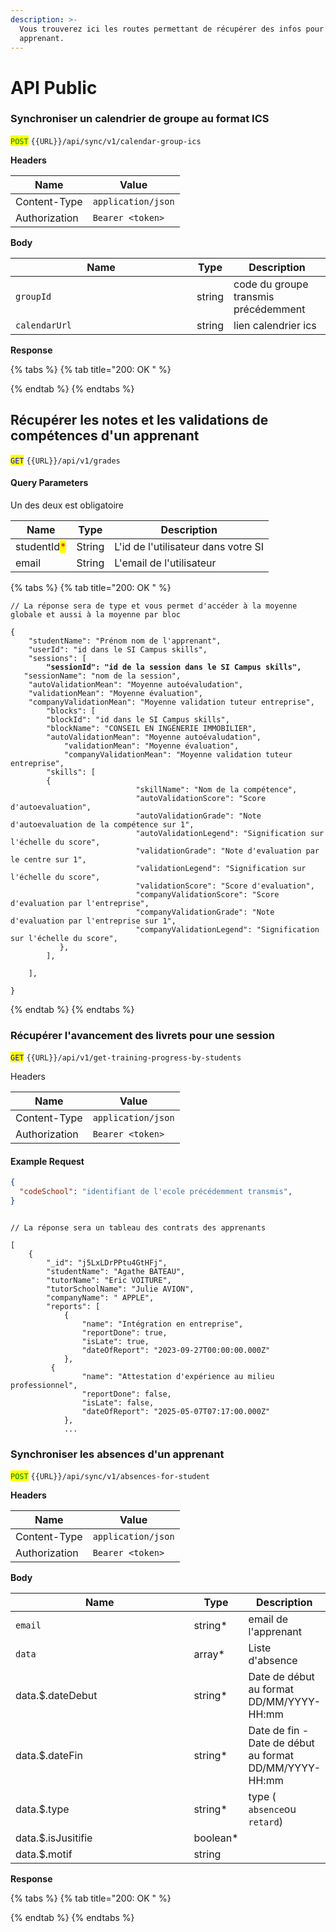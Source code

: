 ```yaml
---
description: >-
  Vous trouverez ici les routes permettant de récupérer des infos pour un
  apprenant.
---
```


# API Public

### &#x20;Synchroniser un calendrier de groupe au format ICS

<mark style="color:green;">`POST`</mark> `{{URL}}/api/sync/v1/calendar-group-ics`

**Headers**

| Name          | Value              |
| ------------- | ------------------ |
| Content-Type  | `application/json` |
| Authorization | `Bearer <token>`   |

**Body**

<table><thead><tr><th width="274">Name</th><th>Type</th><th>Description</th></tr></thead><tbody><tr><td><code>groupId</code></td><td>string</td><td>code du groupe transmis précédemment</td></tr><tr><td><code>calendarUrl</code></td><td>string</td><td>lien calendrier ics</td></tr></tbody></table>

**Response**

{% tabs %}
{% tab title="200: OK " %}

{% endtab %}
{% endtabs %}

## Récupérer les notes et les validations de compétences d'un apprenant

<mark style="color:blue;">`GET`</mark> `{{URL}}/api/v1/grades`



#### Query Parameters

Un des deux est obligatoire

| Name                                        | Type   | Description                         |
| ------------------------------------------- | ------ | ----------------------------------- |
| studentId<mark style="color:red;">\*</mark> | String | L'id de l'utilisateur dans votre SI |
| email                                       | String | L'email de l'utilisateur            |

{% tabs %}
{% tab title="200: OK " %}
<pre class="language-json"><code class="lang-json">// La réponse sera de type et vous permet d'accéder à la moyenne globale et aussi à la moyenne par bloc

{
    "studentName": "Prénom nom de l'apprenant",
    "userId": "id dans le SI Campus skills",
    "sessions": [
<strong>        "sessionId": "id de la session dans le SI Campus skills",
</strong>	"sessionName": "nom de la session",
	"autoValidationMean": "Moyenne autoévaludation",
	"validationMean": "Moyenne évaluation",
	"companyValidationMean": "Moyenne validation tuteur entreprise",
        "blocks": [
		"blockId": "id dans le SI Campus skills",
		"blockName": "CONSEIL EN INGÉNERIE IMMOBILIER",
		"autoValidationMean": "Moyenne autoévaludation",
	        "validationMean": "Moyenne évaluation",
	        "companyValidationMean": "Moyenne validation tuteur entreprise",
		"skills": [
		{
							"skillName": "Nom de la compétence",
							"autoValidationScore": "Score d'autoevaluation",
							"autoValidationGrade": "Note d'autoevaluation de la compétence sur 1",
							"autoValidationLegend": "Signification sur l'échelle du score",
							"validationGrade": "Note d'evaluation par le centre sur 1",
							"validationLegend": "Signification sur l'échelle du score",
							"validationScore": "Score d'evaluation",
							"companyValidationScore": "Score d'evaluation par l'entreprise",
							"companyValidationGrade": "Note d'evaluation par l'entreprise sur 1",
							"companyValidationLegend": "Signification sur l'échelle du score",
	       },
        ],
        
    ],

}
</code></pre>
{% endtab %}
{% endtabs %}

### Récupérer l'avancement des livrets pour une session

<mark style="color:blue;">`GET`</mark> `{{URL}}/api/v1/get-training-progress-by-students`

Headers

| Name          | Value              |
| ------------- | ------------------ |
| Content-Type  | `application/json` |
| Authorization | `Bearer <token>`   |

#### Example Request

```json
{
  "codeSchool": "identifiant de l'ecole précédemment transmis",
}
```

```

// La réponse sera un tableau des contrats des apprenants

[
    {
        "_id": "j5LxLDrPPtu4GtHFj",
        "studentName": "Agathe BATEAU",
        "tutorName": "Eric VOITURE",
        "tutorSchoolName": "Julie AVION",
        "companyName": " APPLE",
        "reports": [
            {
                "name": "Intégration en entreprise",
                "reportDone": true,
                "isLate": true,
                "dateOfReport": "2023-09-27T00:00:00.000Z"
            },
         {
                "name": "Attestation d'expérience au milieu professionnel",
                "reportDone": false,
                "isLate": false,
                "dateOfReport": "2025-05-07T07:17:00.000Z"
            },
            ...
```



### Synchroniser les absences d'un apprenant

<mark style="color:green;">`POST`</mark> `{{URL}}/api/sync/v1/absences-for-student`

**Headers**

| Name          | Value              |
| ------------- | ------------------ |
| Content-Type  | `application/json` |
| Authorization | `Bearer <token>`   |

**Body**

<table><thead><tr><th width="274">Name</th><th>Type</th><th>Description</th></tr></thead><tbody><tr><td><code>email</code></td><td>string*</td><td>email de l'apprenant</td></tr><tr><td><code>data</code></td><td>array*</td><td>Liste d'absence</td></tr><tr><td>data.$.dateDebut</td><td>string*</td><td>Date de début au format DD/MM/YYYY-HH:mm</td></tr><tr><td>data.$.dateFin</td><td>string*</td><td>Date de fin - Date de début au format DD/MM/YYYY-HH:mm</td></tr><tr><td>data.$.type</td><td>string*</td><td>type ( <code>absence</code>ou <code>retard</code>)</td></tr><tr><td>data.$.isJusitifie</td><td>boolean*</td><td></td></tr><tr><td>data.$.motif</td><td>string</td><td></td></tr></tbody></table>

**Response**

{% tabs %}
{% tab title="200: OK " %}

{% endtab %}
{% endtabs %}

